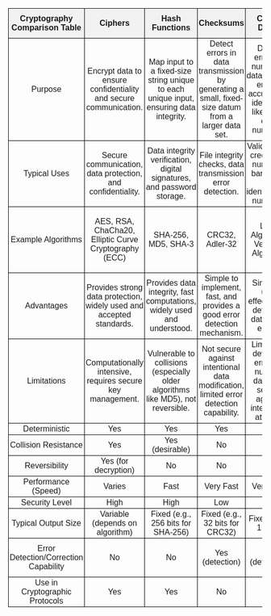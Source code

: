 <!DOCTYPE html>
<html lang="en">
<head>
  <meta charset="UTF-8">
  <meta name="viewport" content="width=device-width, initial-scale=1.0">
<title>Cryptography Comparison Table</title>
<style>
    body {
      font-family: Arial, sans-serif;
      line-height: 1;
      margin: 5mm;
    }
    table {
      width: 100%;
      border-collapse: collapse;
    }
    th, td {
      border: 1px solid #000;
      padding: 2px;
      text-align: center;
    }
    th {
      background-color: #f2f2f2;
    }
    pre, code {
      background-color: #f4f4f4;
      padding: 10px;
      border-radius: 5px;
      display: block;
      margin: 2px 0;
      overflow-x: auto;
    }
    pre < code {
      background-color: #f4f4f4;
      padding: 10px;
      border-radius: 5px;
      display: block;
      margin: 2px 0;
      overflow-x: auto;
    }
    button {
      margin-top: 5px;
      padding: 5px 5px;
      font-size: 1em;
      cursor: pointer;
    }
</style>
</head>
<body>
  
<table>
<thead>
  <tr>
    <th>Cryptography Comparison Table</th>
    <th>Ciphers</th>
    <th>Hash Functions</th>
    <th>Checksums</th>
    <th>Check Digits</th>
    <th>Digital Fingerprints</th>
    <th>Lossy Compression</th>
    <th>Randomization Functions</th>
    <th>Error-Correcting Codes</th>
  </tr></thead>
<tbody>
  <tr>
    <td>Purpose</td>
    <td>Encrypt data to ensure confidentiality and secure communication.</td>
    <td>Map input to a fixed-size string unique to each unique input, ensuring data integrity.</td>
    <td>Detect errors in data transmission by generating a small, fixed-size datum from a larger data set.</td>
    <td>Detect errors in numerical data entry to ensure accuracy of identifiers like credit card numbers.</td>
    <td>Identify and verify unique data elements by creating a unique representation.</td>
    <td>Reduce data size by removing some information while trying to preserve essential content.</td>
    <td>Generate random data or transform input data randomly to ensure unpredictability.</td>
    <td>Detect and correct errors in data transmission and storage to ensure data reliability.</td>
  </tr>
  <tr>
    <td>Typical Uses</td>
    <td>Secure communication, data protection, and confidentiality.</td>
    <td>Data integrity verification, digital signatures, and password storage.</td>
    <td>File integrity checks, data transmission error detection.</td>
    <td>Validation of credit card numbers, barcodes, and identification numbers.</td>
    <td>File integrity checks, content identification, and version control systems.</td>
    <td>Compression of images, audio, and video files.</td>
    <td>Random number generation, data shuffling, and cryptographic applications.</td>
    <td>Data transmission, storage, and error correction in memory systems.</td>
  </tr>
  <tr>
    <td>Example Algorithms</td>
    <td>AES, RSA, ChaCha20, Elliptic Curve Cryptography (ECC)</td>
    <td>SHA-256, MD5, SHA-3</td>
    <td>CRC32, Adler-32</td>
    <td>Luhn Algorithm, Verhoeff Algorithm</td>
    <td>SHA-1, MD5 (although these are now considered broken for cryptographic purposes)</td>
    <td>JPEG, MP3, MPEG-4</td>
    <td>Mersenne Twister, Cryptographic random functions (e.g., CSPRNG)</td>
    <td>Hamming Code, Reed-Solomon Code, Turbo Codes</td>
  </tr>
  <tr>
    <td>Advantages</td>
    <td>Provides strong data protection, widely used and accepted standards.</td>
    <td>Provides data integrity, fast computations, widely used and understood.</td>
    <td>Simple to implement, fast, and provides a good error detection mechanism.</td>
    <td>Simple to use, effective for detecting data entry errors.</td>
    <td>Creates unique representations, useful for quick comparisons.</td>
    <td>Significantly reduces file sizes, widely supported formats.</td>
    <td>High unpredictability, essential for secure applications.</td>
    <td>Can correct errors, increasing reliability of data storage and transmission.</td>
  </tr>
  <tr>
    <td>Limitations</td>
    <td>Computationally intensive, requires secure key management.</td>
    <td>Vulnerable to collisions (especially older algorithms like MD5), not reversible.</td>
    <td>Not secure against intentional data modification, limited error detection capability.</td>
    <td>Limited to detecting errors in numeric data, not secure against intentional attacks.</td>
    <td>Not suitable for cryptographic purposes (for some algorithms), potential for collision.</td>
    <td>Loss of some data quality, not suitable for all data types.</td>
    <td>Requires good entropy source, can be computationally expensive.</td>
    <td>Overhead in terms of additional data, complex to implement.</td>
  </tr>
  <tr>
    <td>Deterministic</td>
    <td>Yes</td>
    <td>Yes</td>
    <td>Yes</td>
    <td>Yes</td>
    <td>Yes</td>
    <td>No</td>
    <td>Usually</td>
    <td>Yes</td>
  </tr>
  <tr>
    <td>Collision Resistance</td>
    <td>Yes</td>
    <td>Yes (desirable)</td>
    <td>No</td>
    <td>No</td>
    <td>Yes</td>
    <td>No</td>
    <td>Not required</td>
    <td>No</td>
  </tr>
  <tr>
    <td>Reversibility</td>
    <td>Yes (for decryption)</td>
    <td>No</td>
    <td>No</td>
    <td>No</td>
    <td>No</td>
    <td>No</td>
    <td>No</td>
    <td>No</td>
  </tr>
  <tr>
    <td>Performance (Speed)</td>
    <td>Varies</td>
    <td>Fast</td>
    <td>Very Fast</td>
    <td>Very Fast</td>
    <td>Fast</td>
    <td>Moderate</td>
    <td>Fast</td>
    <td>Moderate</td>
  </tr>
  <tr>
    <td>Security Level</td>
    <td>High</td>
    <td>High</td>
    <td>Low</td>
    <td>Low</td>
    <td>High</td>
    <td>Low</td>
    <td>Not applicable</td>
    <td>Moderate</td>
  </tr>
  <tr>
    <td>Typical Output Size</td>
    <td>Variable (depends on algorithm)</td>
    <td>Fixed (e.g., 256 bits for SHA-256)</td>
    <td>Fixed (e.g., 32 bits for CRC32)</td>
    <td>Fixed (e.g., 1 digit)</td>
    <td>Fixed (e.g., 160 bits for SHA-1)</td>
    <td>Variable</td>
    <td>Variable</td>
    <td>Fixed (depends on the code)</td>
  </tr>
  <tr>
    <td>Error Detection/Correction Capability</td>
    <td>No</td>
    <td>No</td>
    <td>Yes (detection)</td>
    <td>Yes (detection)</td>
    <td>No</td>
    <td>No</td>
    <td>No</td>
    <td>Yes (detection and correction)</td>
  </tr>
  <tr>
    <td>Use in Cryptographic Protocols</td>
    <td>Yes</td>
    <td>Yes</td>
    <td>No</td>
    <td>No</td>
    <td>Yes</td>
    <td>No</td>
    <td>No</td>
    <td>No</td>
  </tr>
</tbody>
</table>

</body>
</html>
